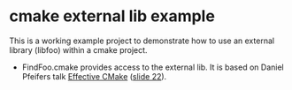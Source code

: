 # cmake external lib example

This is a working example project to demonstrate how to use an external library (libfoo) within a cmake project.

- FindFoo.cmake provides access to the external lib. It is based on Daniel Pfeifers talk [Effective CMake](https://www.youtube.com/watch?v=bsXLMQ6WgIk) ([slide 22](https://github.com/boostcon/cppnow_presentations_2017/blob/master/05-19-2017_friday/effective_cmake__daniel_pfeifer__cppnow_05-19-2017.pdf)).
